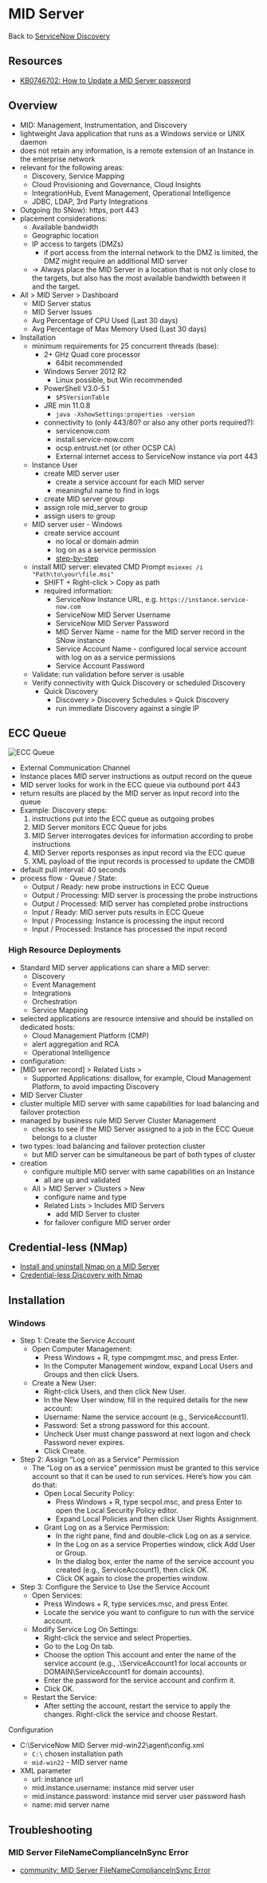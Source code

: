 # MID Server

Back to [ServiceNow Discovery](./sn-discovery.md)

## Resources

- [KB0746702: How to Update a MID Server password](https://support.servicenow.com/kb?id=kb_article_view&sysparm_article=KB0746702)

## Overview

- MID: Management, Instrumentation, and Discovery
- lightweight Java application that runs as a Windows service or UNIX daemon
- does not retain any information, is a remote extension of an Instance in the enterprise network
- relevant for the following areas:
  - Discovery, Service Mapping
  - Cloud Provisioning and Governance, Cloud Insights
  - IntegrationHub, Event Management, Operational Intelligence
  - JDBC, LDAP, 3rd Party Integrations
- Outgoing (to SNow): https, port 443
- placement considerations:
  - Available bandwidth
  - Geographic location
  - IP access to targets (DMZs)
    - if port access from the internal network to the DMZ is limited, the DMZ might require an additional MID server
  - -> Always place the MID Server in a location that is not only close to the targets, but also has the most available bandwidth between it and the target.
- All > MID Server > Dashboard
  - MID Server status
  - MID Server Issues
  - Avg Percentage of CPU Used (Last 30 days)
  - Avg Percentage of Max Memory Used (Last 30 days)
- Installation
  - minimum requirements for 25 concurrent threads (base):
    - 2+ GHz Quad core processor
      - 64bit recommended
    - Windows Server 2012 R2
      - Linux possible, but Win recommended
    - PowerShell V3.0-5.1
      - `$PSVersionTable`
    - JRE min 11.0.8
      - `java -XshowSettings:properties -version`
    - connectivity to (only 443/80? or also any other ports required?):
      - servicenow.com
      - install.service-now.com
      - ocsp.entrust.net (or other OCSP CA)
      - External internet access to ServiceNow instance via port 443
  - Instance User
    - create MID server user
      - create a service account for each MID server
      - meaningful name to find in logs
    - create MID server group
    - assign role mid_server to group
    - assign users to group
  - MID server user - Windows
    - create service account
      - no local or domain admin
      - log on as a service permission
      - [step-by-step](#windows)
  - install MID server: elevated CMD Prompt `msiexec /i "Path\to\your\file.msi"`
    - SHIFT + Right-click > Copy as path
    - required information:
      - ServiceNow Instance URL, e.g. `https://instance.service-now.com`
      - ServiceNow MID Server Username
      - ServiceNow MID Server Password
      - MID Server Name - name for the MID server record in the SNow instance
      - Service Account Name - configured local service account with log on as a service permissions
      - Service Account Password
  - Validate: run validation before server is usable
  - Verify connectivity with Quick Discovery or scheduled Discovery
    - Quick Discovery
      - Discovery > Discovery Schedules > Quick Discovery
      - run immediate Discovery against a single IP

## ECC Queue

![ECC Queue](./attachments/sn-discovery-mid_server-ecc.png)

- External Communication Channel
- Instance places MID server instructions as output record on the queue
- MID server looks for work in the ECC queue via outbound port 443
- return results are placed by the MID server as input record into the queue
- Example: Discovery steps:
  1. instructions put into the ECC queue as outgoing probes
  2. MID Server monitors ECC Queue for jobs
  3. MID Server interrogates devices for information according to probe instructions
  4. MID Server reports responses as input record via the ECC queue
  5. XML payload of the input records is processed to update the CMDB
- default pull interval: 40 seconds
- process flow - Queue / State:
  - Output / Ready: new probe instructions in ECC Queue
  - Output / Processing: MID server is processing the probe instructions
  - Output / Processed: MID server has completed probe instructions
  - Input / Ready: MID server puts results in ECC Queue
  - Input / Processing: Instance is processing the input record
  - Input / Processed: Instance has processed the input record

### High Resource Deployments

- Standard MID server applications can share a MID server:
  - Discovery
  - Event Management
  - Integrations
  - Orchestration
  - Service Mapping
- selected applications are resource intensive and should be installed on dedicated hosts:
  - Cloud Management Platform (CMP)
  - alert aggregation and RCA
  - Operational Intelligence
- configuration:
- [MID server record] > Related Lists >
  - Supported Applications: disallow, for example, Cloud Management Platform, to avoid impacting Discovery
- MID Server Cluster
- cluster multiple MID server with same capabilities for load balancing and failover protection
- managed by business rule MID Server Cluster Management
  - checks to see if the MID Server assigned to a job in the ECC Queue belongs to a cluster
- two types: load balancing and failover protection cluster
  - but MID server can be simultaneous be part of both types of cluster
- creation
  - configure multiple MID server with same capabilities on an Instance
    - all are up and validated
  - All > MID Server > Clusters > New
    - configure name and type
    - Related Lists > Includes MID Servers
      - add MID Server to cluster
    - for failover configure MID server order

## Credential-less (NMap)

- [Install and uninstall Nmap on a MID Server](https://docs.servicenow.com/csh?topicname=install-nmap-on-mid-server.html&version=latest)
- [Credential-less Discovery with Nmap](https://docs.servicenow.com/csh?topicname=nmap-credential-less-discovery.html&version=latest)

## Installation

### Windows

- Step 1: Create the Service Account
  - Open Computer Management:
    - Press Windows + R, type compmgmt.msc, and press Enter.
    - In the Computer Management window, expand Local Users and Groups and then click Users.
  - Create a New User:
    - Right-click Users, and then click New User.
    - In the New User window, fill in the required details for the new account:
    - Username: Name the service account (e.g., ServiceAccount1).
    - Password: Set a strong password for this account.
    - Uncheck User must change password at next logon and check Password never expires.
    - Click Create.
- Step 2: Assign “Log on as a Service” Permission
  - The “Log on as a service” permission must be granted to this service account so that it can be used to run services. Here’s how you can do that:
    - Open Local Security Policy:
      - Press Windows + R, type secpol.msc, and press Enter to open the Local Security Policy editor.
      - Expand Local Policies and then click User Rights Assignment.
    - Grant Log on as a Service Permission:
      - In the right pane, find and double-click Log on as a service.
      - In the Log on as a service Properties window, click Add User or Group.
      - In the dialog box, enter the name of the service account you created (e.g., ServiceAccount1), then click OK.
      - Click OK again to close the properties window.
- Step 3: Configure the Service to Use the Service Account
  - Open Services:
    - Press Windows + R, type services.msc, and press Enter.
    - Locate the service you want to configure to run with the service account.
  - Modify Service Log On Settings:
    - Right-click the service and select Properties.
    - Go to the Log On tab.
    - Choose the option This account and enter the name of the service account (e.g., .\ServiceAccount1 for local accounts or DOMAIN\ServiceAccount1 for domain accounts).
    - Enter the password for the service account and confirm it.
    - Click OK.
  - Restart the Service:
    - After setting the account, restart the service to apply the changes. Right-click the service and choose Restart.

Configuration

- C:\ServiceNow MID Server mid-win22\agent\config.xml
  - `C:\` chosen installation path
  - `mid-win22` - MID server name
- XML parameter
  - url: instance url
  - mid.instance.username: instance mid server user
  - mid.instance.password: instance mid server user password hash
  - name: mid server name

## Troubleshooting

### MID Server FileNameComplianceInSync Error

- [community: MID Server FileNameComplianceInSync Error](https://www.servicenow.com/community/itom-forum/mid-server-filenamecomplianceinsync-error/td-p/3017630)
